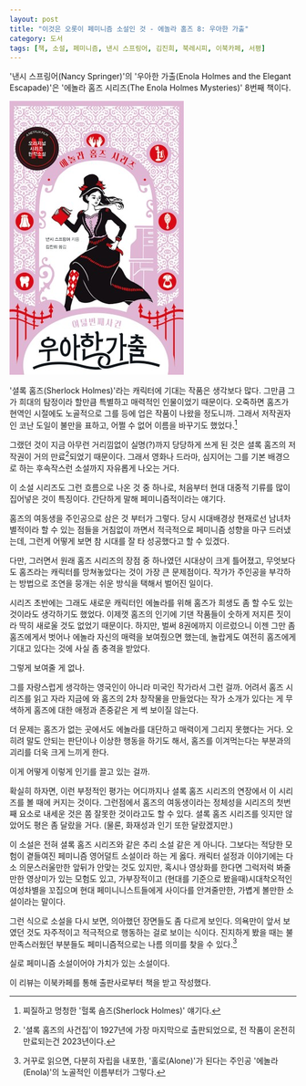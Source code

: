 ```yaml
---
layout: post
title: "이것은 오롯이 페미니즘 소설인 것 - 에놀라 홈즈 8: 우아한 가출"
category: 도서
tags: [책, 소설, 페미니즘, 낸시 스프링어, 김진희, 북레시피, 이북카페, 서평]
---
```


'낸시 스프링어(Nancy Springer)'의
'우아한 가출(Enola Holmes and the Elegant Escapade)'은
'에놀라 홈즈 시리즈(The Enola Holmes Mysteries)' 8번째 책이다.

![표지](/images/enola-holmes-8-the-elegant-escapade-book-h480.jpg)

'셜록 홈즈(Sherlock Holmes)'라는 캐릭터에 기대는 작품은 생각보다 많다.
그만큼 그가 희대의 탐정이라 할만큼 특별하고 매력적인 인물이었기 때문이다.
오죽하면 홈즈가 현역인 시절에도 노골적으로 그를 등에 업은 작품이 나왔을 정도니까.
그래서 저작권자인 코난 도일이 불만을 표하고, 어쩔 수 없어 이름을 바꾸기도 했었다.[^1]

[^1]: 찌질하고 멍청한 '헐록 숌즈(Sherlock Holmes)' 얘기다.

그랬던 것이 지금 아무런 거리낌없이 실명(?)까지 당당하게 쓰게 된 것은
셜록 홈즈의 저작권이 거의 만료[^2]되었기 때문이다.
그래서 영화나 드라마, 심지어는 그를 기본 배경으로 하는 후속작스런 소설까지 자유롭게 나오는 거다.

[^2]: '셜록 홈즈의 사건집'이 1927년에 가장 마지막으로 출판되었으로, 전 작품이 온전히 만료되는건 2023년이다.

이 소설 시리즈도 그런 흐름으로 나온 것 중 하나로,
처음부터 현대 대중적 기류를 많이 집어넣은 것이 특징이다.
간단하게 말해 페미니즘적이라는 얘기다.

홈즈의 여동생을 주인공으로 삼은 것 부터가 그렇다.
당시 시대배경상 현재로선 남녀차별적이라 할 수 있는 점들을 거침없이 까면서
적극적으로 페미니즘 성향을 마구 드러냈는데,
그런게 어떻게 보면 참 시대를 잘 타 성공했다고 할 수 있겠다.

다만, 그러면서 원래 홈즈 시리즈의 장점 중 하나였던 시대상이 크게 틀어졌고,
무엇보다도 홈즈라는 캐릭터를 망쳐놓았다는 것이 가장 큰 문제점이다.
작가가 주인공을 부각하는 방법으로 조연을 뭉개는 쉬운 방식을 택해서 벌어진 일이다.

시리즈 초반에는 그래도 새로운 캐릭터인 에놀라를 위해 홈즈가 희생도 좀 할 수도 있는 것이라도 생각하기도 했었다.
이제껏 홈즈의 인기에 기댄 작품들이 숫하게 저지른 짓이라 딱히 새로울 것도 없었기 때문이다.
하지만, 벌써 8권에까지 이르렀으니 이젠 그만 좀 홈즈에게서 벗어나 에놀라 자신의 매력을 보여줬으면 했는데,
놀랍게도 여전히 홈즈에게 기대고 있다는 것에 사실 좀 충격을 받았다.

그렇게 보여줄 게 없나.

그를 자랑스럽게 생각하는 영국인이 아니라 미국인 작가라서 그런 걸까.
어려서 홈즈 시리즈를 읽고 자라
지금에 와 홈즈의 2차 창작물을 만들었다는 작가 소개가 있다는 게 무색하게
홈즈에 대한 애정과 존중같은 게 썩 보이질 않는다.

더 문제는 홈즈가 없는 곳에서도 에놀라를 대단하고 매력이게 그리지 못했다는 거다.
오히려 말도 안되는 판단이나 이상한 행동을 하기도 해서,
홈즈를 이겨먹는다는 부분과의 괴리를 더욱 크게 느끼게 한다.

이게 어떻게 이렇게 인기를 끌고 있는 걸까.

확실히 하자면, 이런 부정적인 평가는 어디까지나 셜록 홈즈 시리즈의 연장에서 이 시리즈를 볼 때에 커지는 것이다.
그런점에서 홈즈의 여동생이라는 정체성을 시리즈의 첫번째 요소로 내세운 것은 쫌 잘못한 것이라고도 할 수 있다.
셜록 홈즈 시리즈를 잇지만 않았어도 평은 좀 달랐을 거다.
(물론, 화재성과 인기 또한 달랐겠지만.)

이 소설은 전혀 셜록 홈즈 시리즈와 같은 추리 소설 같은 게 아니다.
그보다는 적당한 모험이 곁들여진 페미니즘 영어덜트 소설이라 하는 게 옳다.
캐릭터 설정과 이야기에는 다소 의문스러울만한 앞뒤가 안맞는 것도 있지만,
혹시나 영상화를 한다면 그럭저럭 봐줄만한 영상미가 있는 모험도 있고,
가부장적이고 (현대를 기준으로 봤을때)시대착오적인 여성차별을 꼬집으며
현대 페미니니스트들에게 사이다를 안겨줄만한,
가볍게 볼만한 소설이라는 말이다.

그런 식으로 소설을 다시 보면, 의아했던 장면들도 좀 다르게 보인다.
의욕만이 앞서 보였던 것도 자주적이고 적극적으로 행동하는 걸로 보이는 식이다.
진지하게 봤을 때는 불만족스러웠던 부분들도
페미니즘적으로는 나름 의미를 찾을 수 있다.[^3]

[^3]: 거꾸로 읽으면, 다분히 자립을 내포한, '홀로(Alone)'가 된다는 주인공 '에놀라(Enola)'의 노골적인 이름부터가 그렇다.

실로 페미니즘 소설이어야 가치가 있는 소설이다.



<div class="im im-info">
이 리뷰는 이북카페를 통해 출판사로부터 책을 받고 작성했다.
</div>
